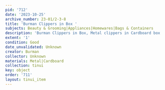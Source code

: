 ```yaml
---
pid: '712'
date: '2023-10-25'
archive_number: 23-01/2-3-8
title: 'Burman Clippers in Box '
subjects: Beauty & Grooming|Appliances|Homewares|Bags & Containers
description: 'Burman Clippers in Box, Metal clippers in Cardboard box '
extent: '1'
condition: Good
date_unvalidated: Unknown
creator: Burman
collector: Unknown
materials: Metal|Cardboard
collection: tinui
key: object
order: '711'
layout: tinui_item
---
```


